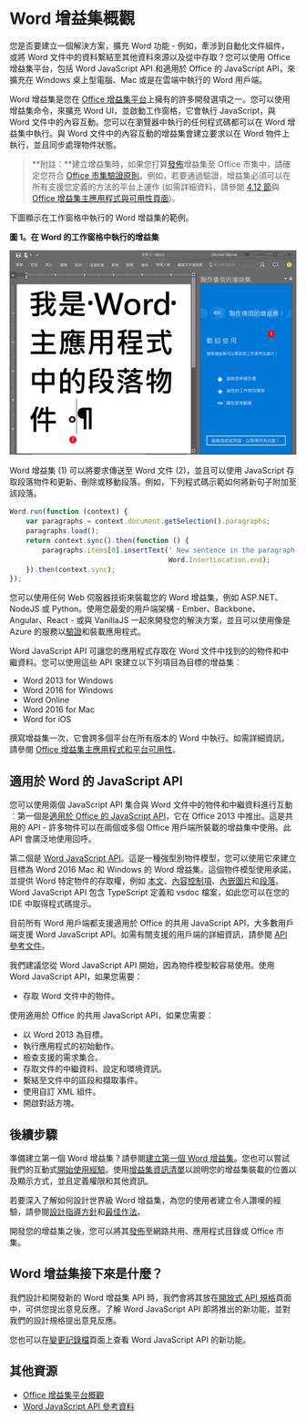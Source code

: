 
# <a name="word-add-ins-overview"></a>Word 增益集概觀

您是否要建立一個解決方案，擴充 Word 功能 - 例如，牽涉到自動化文件組件，或將 Word 文件中的資料繫結至其他資料來源以及從中存取？您可以使用 Office 增益集平台，包括 Word JavaScript API 和適用於 Office 的 JavaScript API，來擴充在 Windows 桌上型電腦、Mac 或是在雲端中執行的 Word 用戶端。

Word 增益集是您在 [Office 增益集平台](../overview/office-add-ins.md)上擁有的許多開發選項之一。您可以使用增益集命令，來擴充 Word UI，並啟動工作窗格，它會執行 JavaScript，與 Word 文件中的內容互動。您可以在瀏覽器中執行的任何程式碼都可以在 Word 增益集中執行。與 Word 文件中的內容互動的增益集會建立要求以在 Word 物件上執行，並且同步處理物件狀態。 

>**附註：**建立增益集時，如果您打算[發佈](../publish/publish.md)增益集至 Office 市集中，請確定您符合 [Office 市集驗證原則](https://msdn.microsoft.com/en-us/library/jj220035.aspx)。例如，若要通過驗證，增益集必須可以在所有支援您定義的方法的平台上運作 (如需詳細資料，請參閱 [4.12 節](https://msdn.microsoft.com/en-us/library/jj220035.aspx#Anchor_3)與 [Office 增益集主應用程式與可用性頁面](https://dev.office.com/add-in-availability))。

下圖顯示在工作窗格中執行的 Word 增益集的範例。

**圖 1。在 Word 的工作窗格中執行的增益集**

![在 Word 的工作窗格中執行的增益集](../../images/WordAddinShowHostClient.png)

Word 增益集 (1) 可以將要求傳送至 Word 文件 (2)，並且可以使用 JavaScript 存取段落物件和更新、刪除或移動段落。例如，下列程式碼示範如何將新句子附加至該段落。

```js
Word.run(function (context) {
    var paragraphs = context.document.getSelection().paragraphs;
    paragraphs.load();
    return context.sync().then(function () {
        paragraphs.items[0].insertText(' New sentence in the paragraph.',
                                       Word.InsertLocation.end);
    }).then(context.sync);
});

```

您可以使用任何 Web 伺服器技術來裝載您的 Word 增益集，例如 ASP.NET、NodeJS 或 Python。使用您最愛的用戶端架構 - Ember、Backbone、Angular、React - 或與 VanillaJS 一起來開發您的解決方案，並且可以使用像是 Azure 的服務以[驗證](../develop/use-the-oauth-authorization-framework-in-an-office-add-in.md)和裝載應用程式。

Word JavaScript API 可讓您的應用程式存取在 Word 文件中找到的的物件和中繼資料。您可以使用這些 API 來建立以下列項目為目標的增益集︰

* Word 2013 for Windows
* Word 2016 for Windows
* Word Online
* Word 2016 for Mac
* Word for iOS

撰寫增益集一次，它會跨多個平台在所有版本的 Word 中執行。如需詳細資訊，請參閱 [Office 增益集主應用程式和平台可用性](https://dev.office.com/add-in-availability)。

## <a name="javascript-apis-for-word"></a>適用於 Word 的 JavaScript API

您可以使用兩個 JavaScript API 集合與 Word 文件中的物件和中繼資料進行互動︰第一個是[適用於 Office 的 JavaScript API](https://dev.office.com/reference/add-ins/javascript-api-for-office?product=word)，它在 Office 2013 中推出。這是共用的 API - 許多物件可以在兩個或多個 Office 用戶端所裝載的增益集中使用。此 API 會廣泛地使用回呼。 

第二個是 [Word JavaScript API](../../reference/word/word-add-ins-reference-overview.md)。這是一種強型別物件模型，您可以使用它來建立目標為 Word 2016 Mac 和 Windows 的 Word 增益集。這個物件模型使用承諾，並提供 Word 特定物件的存取權，例如 [本文](../../reference/word/body.md)、[內容控制項](../../reference/word/contentcontrol.md)、[內嵌圖片](../../reference/word/inlinepicture.md)和[段落](../../reference/word/paragraph.md)。Word JavaScript API 包含 TypeScript 定義和 vsdoc 檔案，如此您可以在您的 IDE 中取得程式碼提示。

目前所有 Word 用戶端都支援適用於 Office 的共用 JavaScript API，大多數用戶端支援 Word JavaScript API。如需有關支援的用戶端的詳細資訊，請參閱 [API 參考文件](https://dev.office.com/reference/add-ins/javascript-api-for-office?product=word)。

我們建議您從 Word JavaScript API 開始，因為物件模型較容易使用。使用 Word JavaScript API，如果您需要：

* 存取 Word 文件中的物件。

使用適用於 Office 的共用 JavaScript API，如果您需要：

* 以 Word 2013 為目標。
* 執行應用程式的初始動作。
* 檢查支援的需求集合。
* 存取文件的中繼資料、設定和環境資訊。
* 繫結至文件中的區段和擷取事件。
* 使用自訂 XML 組件。
* 開啟對話方塊。

## <a name="next-steps"></a>後續步驟

準備建立第一個 Word 增益集？請參閱[建立第一個 Word 增益集](word-add-ins.md)。您也可以嘗試我們的互動式[開始使用經驗](http://dev.office.com/getting-started/addins?product=Word)。使用[增益集資訊清單](../overview/add-in-manifests.md)以說明您的增益集裝載的位置以及顯示方式，並且定義權限和其他資訊。

若要深入了解如何設計世界級 Word 增益集，為您的使用者建立令人讚嘆的經驗，請參閱[設計指導方針](../design/add-in-design.md)和[最佳作法](../design/add-in-development-best-practices.md)。

開發您的增益集之後，您可以將其[發佈](../publish/publish.md)至網路共用、應用程式目錄或 Office 市集。

## <a name="whats-coming-up-for-word-add-ins"></a>Word 增益集接下來是什麼？

我們設計和開發新的 Word 增益集 API 時，我們會將其放在[開放式 API 規格](../../reference/openspec.md)頁面中，可供您提出意見反應。了解 Word JavaScript API 即將推出的新功能，並對我們的設計規格提出意見反應。

您也可以在[變更記錄檔](http://dev.office.com/changelog)頁面上查看 Word JavaScript API 的新功能。

## <a name="additional-resources"></a>其他資源

* [Office 增益集平台概觀](../overview/office-add-ins.md)
* [Word JavaScript API 參考資料](../../reference/word/word-add-ins-reference-overview.md)

